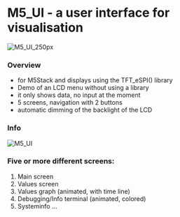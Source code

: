 M5_UI - a user interface for visualisation
======

![M5_UI_250px](https://user-images.githubusercontent.com/65064947/150859046-b82e1d47-4f52-4c32-b9de-8aac97513174.gif)


### Overview
- for M5Stack and displays using the TFT_eSPI() library
- Demo of an LCD menu without using a library
- it only shows data, no input at the moment
- 5 screens, navigation with 2 buttons
- automatic dimming of the backlight of the LCD

### Info
![M5_UI](https://user-images.githubusercontent.com/65064947/150859352-abcf64fd-d60c-4bcf-90eb-fd7c3ae47e88.png)

### Five or more different screens:

1. Main screen 
2. Values screen
3. Values graph (animated, with time line)
4. Debugging/Info terminal (animated, colored)
5. Systeminfo 
...

